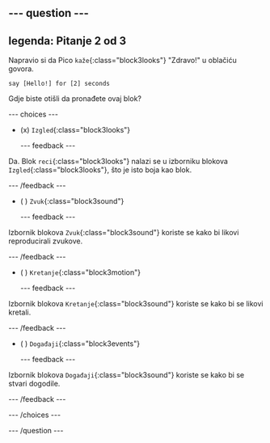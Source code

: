 
--- question ---
---
legenda: Pitanje 2 od 3
---

Napravio si da Pico `kaže`{:class="block3looks"} "Zdravo!" u oblačiću govora.

```blocks3
say [Hello!] for [2] seconds
```

Gdje biste otišli da pronađete ovaj blok?

--- choices ---

- (x) `Izgled`{:class="block3looks"}

  --- feedback ---

Da. Blok `reci`{:class="block3looks"} nalazi se u izborniku blokova `Izgled`{:class="block3looks"}, što je isto boja kao blok.

  --- /feedback ---

- ( ) `Zvuk`{:class="block3sound"}

  --- feedback ---

Izbornik blokova `Zvuk`{:class="block3sound"} koriste se kako bi likovi reproducirali zvukove.

  --- /feedback ---

- ( ) `Kretanje`{:class="block3motion"}

  --- feedback ---

Izbornik blokova `Kretanje`{:class="block3sound"} koriste se kako bi se likovi kretali.

  --- /feedback ---

- ( ) `Događaji`{:class="block3events"}

  --- feedback ---

Izbornik blokova `Događaji`{:class="block3sound"} koriste se kako bi se stvari dogodile.

  --- /feedback ---

--- /choices ---

--- /question ---
